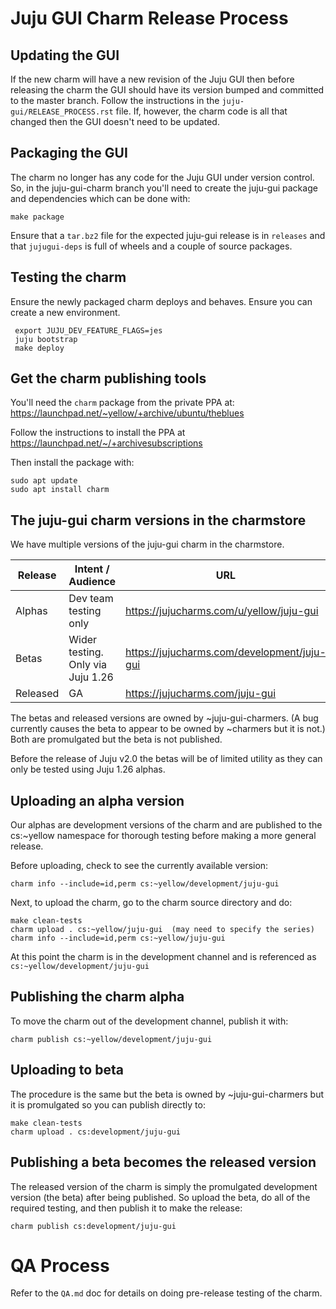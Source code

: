 <!--
RELEASE_PROCESS.md
Copyright 2016 Canonical Ltd.
This work is licensed under the Creative Commons Attribution-Share Alike 3.0
Unported License. To view a copy of this license, visit
http://creativecommons.org/licenses/by-sa/3.0/ or send a letter to Creative
Commons, 171 Second Street, Suite 300, San Francisco, California, 94105, USA.
-->

# Juju GUI Charm Release Process #

## Updating the GUI ##

If the new charm will have a new revision of the Juju GUI then before
releasing the charm the GUI should have its version bumped and committed to
the master branch.  Follow the instructions in the
`juju-gui/RELEASE_PROCESS.rst` file.  If, however, the charm code is all that
changed then the GUI doesn't need to be updated.

## Packaging the GUI ##

The charm no longer has any code for the Juju GUI under version control.
So, in the juju-gui-charm branch you'll need to create the juju-gui package and
dependencies which can be done with:

    make package

Ensure that a `tar.bz2` file for the expected juju-gui release is in
`releases` and that `jujugui-deps` is full of wheels and a couple
of source packages.

## Testing the charm ##

Ensure the newly packaged charm deploys and behaves. Ensure you can create a
new environment.

     export JUJU_DEV_FEATURE_FLAGS=jes
     juju bootstrap
     make deploy

## Get the charm publishing tools ##

You'll need the `charm` package from the private PPA at:
https://launchpad.net/~yellow/+archive/ubuntu/theblues

Follow the instructions to install the PPA at
https://launchpad.net/~/+archivesubscriptions

Then install the package with:

    sudo apt update
    sudo apt install charm

## The juju-gui charm versions in the charmstore ##

We have multiple versions of the juju-gui charm in the charmstore.

| Release | Intent / Audience | URL | CS reference |
| ------- | ----------------- | --- | ------------ |
| Alphas | Dev team testing only | https://jujucharms.com/u/yellow/juju-gui | cs:~yellow/juju-gui |
| Betas  | Wider testing. Only via Juju 1.26 | https://jujucharms.com/development/juju-gui | cs:development/juju-gui |
| Released | GA | https://jujucharms.com/juju-gui | cs:juju-gui |

The betas and released versions are owned by ~juju-gui-charmers. (A bug
currently causes the beta to appear to be owned by ~charmers but it is not.)
Both are promulgated but the beta is not published.

Before the release of Juju v2.0 the betas will be of limited utility as they
can only be tested using Juju 1.26 alphas.


## Uploading an alpha version ##

Our alphas are development versions of the charm and are published to the
cs:~yellow namespace for thorough testing before making a more general
release.

Before uploading, check to see the currently available version:

    charm info --include=id,perm cs:~yellow/development/juju-gui

Next, to upload the charm, go to the charm source directory and do:

    make clean-tests
    charm upload . cs:~yellow/juju-gui  (may need to specify the series)
    charm info --include=id,perm cs:~yellow/juju-gui

At this point the charm is in the development channel and is referenced as
`cs:~yellow/development/juju-gui`

## Publishing the charm alpha ##

To move the charm out of the development channel, publish it with:

    charm publish cs:~yellow/development/juju-gui

## Uploading to beta ##

The procedure is the same but the beta is owned by ~juju-gui-charmers but it
is promulgated so you can publish directly to:

    make clean-tests
    charm upload . cs:development/juju-gui

## Publishing a beta becomes the released version ##

The released version of the charm is simply the promulgated development
version (the beta) after being published.  So upload the beta, do all of the
required testing, and then publish it to make the release:

    charm publish cs:development/juju-gui

# QA Process #

Refer to the `QA.md` doc for details on doing pre-release testing of the charm.
